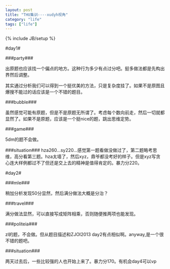 ```yaml
---
layout: post
title: "THU集训----xudyh视角"
category: "life"
tags: ["life"]
---
```

{% include JB/setup %}

#day1#

###party###

出原题也应该找一个偏点的地方。这种行为多少有点过分吧。挺多做法都是先构出界然后调整。

其实通过分析我们可以得到一个挺优美的方法，只是复杂度挂了。如果不是原图且爆搜不能过的话应该是一个不错的题目。

###bubble###

虽然感觉可能有原题，但是不是原题无所谓了。考虑每个数向前走，然后一切就都显然了。如果不是原题，应该是一个挺nice的题，跳出思维定势。

###game###

5dm的题不会做。

###situation###
hza260...sy220...感觉第一题看做没做过了，第二题略考思维，高分看第三题。hza太墙了，然后xyz，鼎爷都没考好的样子。但是xyz写贪心连大样例都过不了但还是交上去的精神是值得肯定的。暴力分220。

#day2#

###mle###

稍加分析发现50分显然，然后满分做法大概是分治？

###travel###

满分做法显然，可以直接写成矩阵相乘，否则随便推两项也能发现。

###politeia###

zl的题，不会做。但从题目描述和ZJOI2013 day2有点相似啊。anyway,是一个很不错的题吧。

###situation###

两天过去后，一些比较强的人也开始上来了。暴力分170。有机会day4可以vp